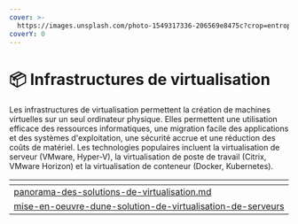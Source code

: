 ```yaml
---
cover: >-
  https://images.unsplash.com/photo-1549317336-206569e8475c?crop=entropy&cs=tinysrgb&fm=jpg&ixid=MnwxOTcwMjR8MHwxfHNlYXJjaHwyfHx2aXJ0dWFsfGVufDB8fHx8MTY3NTE3NDQzOA&ixlib=rb-4.0.3&q=80
coverY: 0
---
```


# 📦 Infrastructures de virtualisation

Les infrastructures de virtualisation permettent la création de machines virtuelles sur un seul ordinateur physique. Elles permettent une utilisation efficace des ressources informatiques, une migration facile des applications et des systèmes d'exploitation, une sécurité accrue et une réduction des coûts de matériel. Les technologies populaires incluent la virtualisation de serveur (VMware, Hyper-V), la virtualisation de poste de travail (Citrix, VMware Horizon) et la virtualisation de conteneur (Docker, Kubernetes).

<table data-card-size="large" data-view="cards"><thead><tr><th data-card-target data-type="content-ref"></th></tr></thead><tbody><tr><td><a href="panorama-des-solutions-de-virtualisation.md">panorama-des-solutions-de-virtualisation.md</a></td></tr><tr><td><a href="mise-en-oeuvre-dune-solution-de-virtualisation-de-serveurs/">mise-en-oeuvre-dune-solution-de-virtualisation-de-serveurs</a></td></tr></tbody></table>
